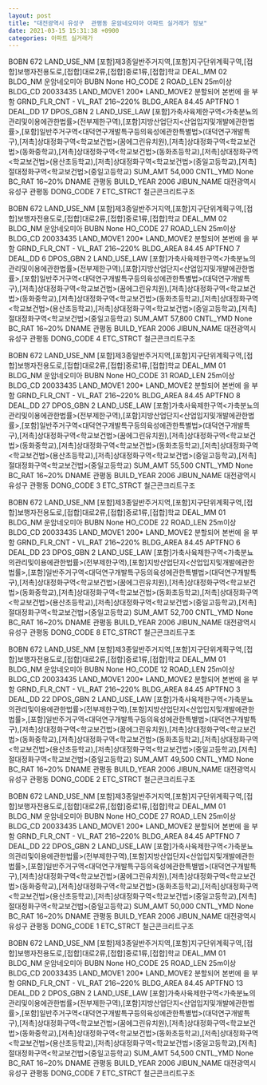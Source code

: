 ```yaml
---
layout: post
title: "대전광역시 유성구  관평동 운암네오미아 아파트 실거래가 정보"
date: 2021-03-15 15:31:38 +0900
categories: 아파트 실거래가
---
```


BOBN 672
LAND_USE_NM [포함]제3종일반주거지역,[포함]지구단위계획구역,[접합]보행자전용도로,[접합]대로2류,[접합]중로1류,[접합]학교
DEAL_MM 02
BLDG_NM 운암네오미아
BUBN None
HO_CODE 2
ROAD_LEN 25m이상
BLDG_CD 20033435
LAND_MOVE1 200*
LAND_MOVE2 분할되어 본번에 을 부함
GRND_FLR_CNT -
VL_RAT 216~220%
BLDG_AREA 84.45
APTFNO 1
DEAL_DD 17
DPOS_GBN 2
LAND_USE_LAW [포함]가축사육제한구역<가축분뇨의관리및이용에관한법률>(전부제한구역),[포함]지방산업단지<산업입지및개발에관한법률>,[포함]일반주거구역<대덕연구개발특구등의육성에관한특별법>(대덕연구개발특구),[저촉]상대정화구역<학교보건법>(꿈에그린유치원),[저촉]상대정화구역<학교보건법>(동화중학교),[저촉]상대정화구역<학교보건법>(동화초등학교),[저촉]상대정화구역<학교보건법>(용산초등학교),[저촉]상대정화구역<학교보건법>(중일고등학교),[저촉]절대정화구역<학교보건법>(중일고등학교)
SUM_AMT 54,000
CNTL_YMD None
BC_RAT 16~20%
DNAME 관평동
BUILD_YEAR 2006
JIBUN_NAME 대전광역시 유성구  관평동
DONG_CODE 7
ETC_STRCT 철근콘크리트구조


BOBN 672
LAND_USE_NM [포함]제3종일반주거지역,[포함]지구단위계획구역,[접합]보행자전용도로,[접합]대로2류,[접합]중로1류,[접합]학교
DEAL_MM 02
BLDG_NM 운암네오미아
BUBN None
HO_CODE 27
ROAD_LEN 25m이상
BLDG_CD 20033435
LAND_MOVE1 200*
LAND_MOVE2 분할되어 본번에 을 부함
GRND_FLR_CNT -
VL_RAT 216~220%
BLDG_AREA 84.45
APTFNO 7
DEAL_DD 6
DPOS_GBN 2
LAND_USE_LAW [포함]가축사육제한구역<가축분뇨의관리및이용에관한법률>(전부제한구역),[포함]지방산업단지<산업입지및개발에관한법률>,[포함]일반주거구역<대덕연구개발특구등의육성에관한특별법>(대덕연구개발특구),[저촉]상대정화구역<학교보건법>(꿈에그린유치원),[저촉]상대정화구역<학교보건법>(동화중학교),[저촉]상대정화구역<학교보건법>(동화초등학교),[저촉]상대정화구역<학교보건법>(용산초등학교),[저촉]상대정화구역<학교보건법>(중일고등학교),[저촉]절대정화구역<학교보건법>(중일고등학교)
SUM_AMT 57,800
CNTL_YMD None
BC_RAT 16~20%
DNAME 관평동
BUILD_YEAR 2006
JIBUN_NAME 대전광역시 유성구  관평동
DONG_CODE 4
ETC_STRCT 철근콘크리트구조


BOBN 672
LAND_USE_NM [포함]제3종일반주거지역,[포함]지구단위계획구역,[접합]보행자전용도로,[접합]대로2류,[접합]중로1류,[접합]학교
DEAL_MM 01
BLDG_NM 운암네오미아
BUBN None
HO_CODE 31
ROAD_LEN 25m이상
BLDG_CD 20033435
LAND_MOVE1 200*
LAND_MOVE2 분할되어 본번에 을 부함
GRND_FLR_CNT -
VL_RAT 216~220%
BLDG_AREA 84.45
APTFNO 8
DEAL_DD 27
DPOS_GBN 2
LAND_USE_LAW [포함]가축사육제한구역<가축분뇨의관리및이용에관한법률>(전부제한구역),[포함]지방산업단지<산업입지및개발에관한법률>,[포함]일반주거구역<대덕연구개발특구등의육성에관한특별법>(대덕연구개발특구),[저촉]상대정화구역<학교보건법>(꿈에그린유치원),[저촉]상대정화구역<학교보건법>(동화중학교),[저촉]상대정화구역<학교보건법>(동화초등학교),[저촉]상대정화구역<학교보건법>(용산초등학교),[저촉]상대정화구역<학교보건법>(중일고등학교),[저촉]절대정화구역<학교보건법>(중일고등학교)
SUM_AMT 55,500
CNTL_YMD None
BC_RAT 16~20%
DNAME 관평동
BUILD_YEAR 2006
JIBUN_NAME 대전광역시 유성구  관평동
DONG_CODE 3
ETC_STRCT 철근콘크리트구조


BOBN 672
LAND_USE_NM [포함]제3종일반주거지역,[포함]지구단위계획구역,[접합]보행자전용도로,[접합]대로2류,[접합]중로1류,[접합]학교
DEAL_MM 01
BLDG_NM 운암네오미아
BUBN None
HO_CODE 22
ROAD_LEN 25m이상
BLDG_CD 20033435
LAND_MOVE1 200*
LAND_MOVE2 분할되어 본번에 을 부함
GRND_FLR_CNT -
VL_RAT 216~220%
BLDG_AREA 84.45
APTFNO 6
DEAL_DD 23
DPOS_GBN 2
LAND_USE_LAW [포함]가축사육제한구역<가축분뇨의관리및이용에관한법률>(전부제한구역),[포함]지방산업단지<산업입지및개발에관한법률>,[포함]일반주거구역<대덕연구개발특구등의육성에관한특별법>(대덕연구개발특구),[저촉]상대정화구역<학교보건법>(꿈에그린유치원),[저촉]상대정화구역<학교보건법>(동화중학교),[저촉]상대정화구역<학교보건법>(동화초등학교),[저촉]상대정화구역<학교보건법>(용산초등학교),[저촉]상대정화구역<학교보건법>(중일고등학교),[저촉]절대정화구역<학교보건법>(중일고등학교)
SUM_AMT 52,700
CNTL_YMD None
BC_RAT 16~20%
DNAME 관평동
BUILD_YEAR 2006
JIBUN_NAME 대전광역시 유성구  관평동
DONG_CODE 8
ETC_STRCT 철근콘크리트구조


BOBN 672
LAND_USE_NM [포함]제3종일반주거지역,[포함]지구단위계획구역,[접합]보행자전용도로,[접합]대로2류,[접합]중로1류,[접합]학교
DEAL_MM 01
BLDG_NM 운암네오미아
BUBN None
HO_CODE 12
ROAD_LEN 25m이상
BLDG_CD 20033435
LAND_MOVE1 200*
LAND_MOVE2 분할되어 본번에 을 부함
GRND_FLR_CNT -
VL_RAT 216~220%
BLDG_AREA 84.45
APTFNO 3
DEAL_DD 22
DPOS_GBN 2
LAND_USE_LAW [포함]가축사육제한구역<가축분뇨의관리및이용에관한법률>(전부제한구역),[포함]지방산업단지<산업입지및개발에관한법률>,[포함]일반주거구역<대덕연구개발특구등의육성에관한특별법>(대덕연구개발특구),[저촉]상대정화구역<학교보건법>(꿈에그린유치원),[저촉]상대정화구역<학교보건법>(동화중학교),[저촉]상대정화구역<학교보건법>(동화초등학교),[저촉]상대정화구역<학교보건법>(용산초등학교),[저촉]상대정화구역<학교보건법>(중일고등학교),[저촉]절대정화구역<학교보건법>(중일고등학교)
SUM_AMT 49,500
CNTL_YMD None
BC_RAT 16~20%
DNAME 관평동
BUILD_YEAR 2006
JIBUN_NAME 대전광역시 유성구  관평동
DONG_CODE 2
ETC_STRCT 철근콘크리트구조


BOBN 672
LAND_USE_NM [포함]제3종일반주거지역,[포함]지구단위계획구역,[접합]보행자전용도로,[접합]대로2류,[접합]중로1류,[접합]학교
DEAL_MM 01
BLDG_NM 운암네오미아
BUBN None
HO_CODE 27
ROAD_LEN 25m이상
BLDG_CD 20033435
LAND_MOVE1 200*
LAND_MOVE2 분할되어 본번에 을 부함
GRND_FLR_CNT -
VL_RAT 216~220%
BLDG_AREA 84.45
APTFNO 7
DEAL_DD 22
DPOS_GBN 2
LAND_USE_LAW [포함]가축사육제한구역<가축분뇨의관리및이용에관한법률>(전부제한구역),[포함]지방산업단지<산업입지및개발에관한법률>,[포함]일반주거구역<대덕연구개발특구등의육성에관한특별법>(대덕연구개발특구),[저촉]상대정화구역<학교보건법>(꿈에그린유치원),[저촉]상대정화구역<학교보건법>(동화중학교),[저촉]상대정화구역<학교보건법>(동화초등학교),[저촉]상대정화구역<학교보건법>(용산초등학교),[저촉]상대정화구역<학교보건법>(중일고등학교),[저촉]절대정화구역<학교보건법>(중일고등학교)
SUM_AMT 50,000
CNTL_YMD None
BC_RAT 16~20%
DNAME 관평동
BUILD_YEAR 2006
JIBUN_NAME 대전광역시 유성구  관평동
DONG_CODE 1
ETC_STRCT 철근콘크리트구조


BOBN 672
LAND_USE_NM [포함]제3종일반주거지역,[포함]지구단위계획구역,[접합]보행자전용도로,[접합]대로2류,[접합]중로1류,[접합]학교
DEAL_MM 01
BLDG_NM 운암네오미아
BUBN None
HO_CODE 25
ROAD_LEN 25m이상
BLDG_CD 20033435
LAND_MOVE1 200*
LAND_MOVE2 분할되어 본번에 을 부함
GRND_FLR_CNT -
VL_RAT 216~220%
BLDG_AREA 84.45
APTFNO 13
DEAL_DD 2
DPOS_GBN 2
LAND_USE_LAW [포함]가축사육제한구역<가축분뇨의관리및이용에관한법률>(전부제한구역),[포함]지방산업단지<산업입지및개발에관한법률>,[포함]일반주거구역<대덕연구개발특구등의육성에관한특별법>(대덕연구개발특구),[저촉]상대정화구역<학교보건법>(꿈에그린유치원),[저촉]상대정화구역<학교보건법>(동화중학교),[저촉]상대정화구역<학교보건법>(동화초등학교),[저촉]상대정화구역<학교보건법>(용산초등학교),[저촉]상대정화구역<학교보건법>(중일고등학교),[저촉]절대정화구역<학교보건법>(중일고등학교)
SUM_AMT 54,500
CNTL_YMD None
BC_RAT 16~20%
DNAME 관평동
BUILD_YEAR 2006
JIBUN_NAME 대전광역시 유성구  관평동
DONG_CODE 7
ETC_STRCT 철근콘크리트구조


